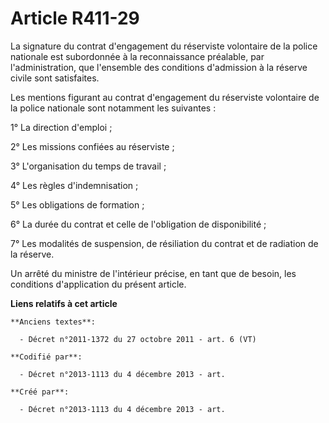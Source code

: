 # Article R411-29

La signature du contrat d'engagement du réserviste volontaire de la police nationale est subordonnée à la reconnaissance
préalable, par l'administration, que l'ensemble des conditions d'admission à la réserve civile sont satisfaites.

Les mentions figurant au contrat d'engagement du réserviste volontaire de la police nationale sont notamment les suivantes :

1° La direction d'emploi ;

2° Les missions confiées au réserviste ;

3° L'organisation du temps de travail ;

4° Les règles d'indemnisation ;

5° Les obligations de formation ;

6° La durée du contrat et celle de l'obligation de disponibilité ;

7° Les modalités de suspension, de résiliation du contrat et de radiation de la réserve.

Un arrêté du ministre de l'intérieur précise, en tant que de besoin, les conditions d'application du présent article.

**Liens relatifs à cet article**

	**Anciens textes**:

	  - Décret n°2011-1372 du 27 octobre 2011 - art. 6 (VT)

	**Codifié par**:

	  - Décret n°2013-1113 du 4 décembre 2013 - art.

	**Créé par**:

	  - Décret n°2013-1113 du 4 décembre 2013 - art.
